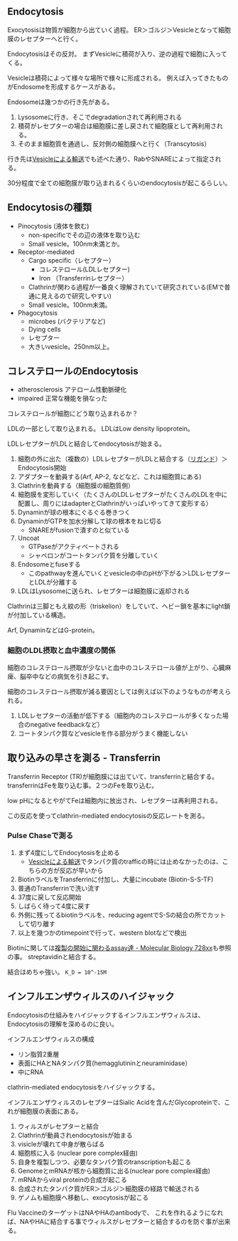 ## Endocytosis

Exocytosisは物質が細胞から出ていく過程。
ER＞ゴルジ＞Vesicleとなって細胞膜のレセプターへと行く。

Endocytosisはその反対。
まずVesicleに積荷が入り、逆の過程で細胞に入ってくる。

Vesicleは積荷によって様々な場所で様々に形成される。
例えば入ってきたものがEndosomeを形成するケースがある。

Endosomeは幾つかの行き先がある。

1. Lysosomeに行き、そこでdegradationされて再利用される
2. 積荷がレセプターの場合は細胞膜に差し戻されて細胞膜として再利用される。
3. そのまま細胞質を通過し、反対側の細胞膜へと行く（Transcytosis）

行き先は[Vesicleによる輸送](Vesicle%E3%81%AB%E3%82%88%E3%82%8B%E8%BC%B8%E9%80%81)でも述べた通り、RabやSNAREによって指定される。

30分程度で全ての細胞膜が取り込まれるくらいのendocytosisが起こるらしい。

## Endocytosisの種類

- Pinocytosis (液体を飲む)
   - non-specificでその辺の液体を取り込む
   - Small vesicle。100nm未満とか。
- Receptor-mediated
   - Cargo specific（レセプター）
      - コレステロール(LDLレセプター)
      - Iron （Transferrinレセプター）
   - Clathrinが関わる過程が一番良く理解されていて研究されている(EMで普通に見えるので研究しやすい)
   - Small vesicle。100nm未満。
- Phagocytosis
    - microbes (バクテリアなど)
    - Dying cells
    - レセプター
    - 大きいvesicle。250nm以上。

## コレステロールのEndocytosis

- atherosclerosis アテローム性動脈硬化
- impaired 正常な機能を損なった

コレステロールが細胞にどう取り込まれるか？

LDLの一部として取り込まれる。
LDLはLow density lipoprotein。

LDLレセプターがLDLと結合してendocytosisが始まる。

1. 細胞の外に出た（複数の）LDLレセプターがLDLと結合する（[リガンド](%E3%83%AA%E3%82%AC%E3%83%B3%E3%83%89)）＞Endocytosis開始
2. アダプターを動員する(Arf, AP-2, などなど、これは細胞質にある)
3. Clathrinを動員する（細胞膜の細胞質側）
4. 細胞膜を変形していく（たくさんのLDLレセプターがたくさんのLDLを中に配置し、周りにはadapterとClathrinがいっぱいやってきて変形する）
5. Dynaminが球の根本にぐるぐる巻きつく
6. DynaminがGTPを加水分解して球の根本をねじ切る
    - SNAREがfusionで潰すのと似ている
7. Uncoat
   - GTPaseがアクティベートされる
   - シャペロンがコートタンパク質を分離していく
8. Endosomeとfuseする
   - このpathwayを進んでいくとvesicleの中のpHが下がる＞LDLレセプターとLDLが分離する
9. LDLはLysosomeに送られ、レセプターは細胞膜に返却される

Clathrinは三脚ともえ紋の形（triskelion）をしていて、ヘビー鎖を基本にlight鎖が付加している構造。

Arf, DynaminなどはG-protein。

### 細胞のLDL摂取と血中濃度の関係

細胞のコレステロール摂取が少ないと血中のコレステロール値が上がり、心臓麻痺、脳卒中などの病気を引き起こす。

細胞のコレステロール摂取が減る要因としては例えば以下のようなものが考えられる。

1. LDLレセプターの活動が低下する（細胞内のコレステロールが多くなった場合のnegative feedbackなど）
2. コートタンパク質などvesicleを作る部分がうまく機能しない

## 取り込みの早さを測る - Transferrin

Transferrin Receptor (TR)が細胞膜には出ていて、transferrinと結合する。
transferrinはFeを取り込む事。２つのFeを取り込む。

low pHになるとやがてFeは細胞内に放出され、レセプターは再利用される。

この反応を使ってclathrin-mediated endocytosisの反応レートを測る。

### Pulse Chaseで測る

1. まず4度にしてEndocytosisを止める
    - [Vesicleによる輸送](Vesicle%E3%81%AB%E3%82%88%E3%82%8B%E8%BC%B8%E9%80%81)でタンパク質のtrafficの時には止めなかったのは、こちらの方が反応が早いから
2. BiotinラベルをTransferrinに付加し、大量にincubate (Biotin-S-S-TF)
3. 普通のTransferrinで洗い流す
4. 37度に戻して反応開始
5. しばらく待って4度に戻す
6. 外側に残ってるbiotinラベルを、reducing agentでS-Sの結合の所でカットして切り離す　
7. 以上を幾つかのtimepointで行って、western blotなどで検出

Biotinに関しては[複製の開始に関わるassay達 - Molecular Biology 728xx](https://karino2.github.io/MolecularBiology728x/%E8%A4%87%E8%A3%BD%E3%81%AE%E9%96%8B%E5%A7%8B%E3%81%AB%E9%96%A2%E3%82%8F%E3%82%8Bassay%E9%81%94#template-association-assay)も参照の事。
streptavidinと結合する。

結合はめちゃ強い。
`K_D = 10^-15M`

## インフルエンザウィルスのハイジャック

Endocytosisの仕組みをハイジャックするインフルエンザウィルスは、Endocytosisの理解を深めるのに良い。

インフルエンザウィルスの構成

- リン脂質2重層
- 表面にHAとNAタンパク質(hemagglutininとneuraminidase）
- 中にRNA

clathrin-mediated endocytosisをハイジャックする。

インフルエンザウィルスのレセプターはSialic Acidを含んだGlycoproteinで、これが細胞膜の表面にある。

1. ウィルスがレセプターと結合
2. Clathrinが動員されendocytosisが始まる
3. visicleが壊れて中身が散らばる
4. 細胞核に入る (nuclear pore complex経由)
5. 自身を複製しつつ、必要なタンパク質のtranscriptionも起こる
6. GenomeとmRNAが核から細胞質に出る(nuclear pore complex経由)
7. mRNAからviral proteinの合成が起こる
8. 合成されたタンパク質がER＞ゴルジ＞細胞膜の経路で輸送される
9. ゲノムも細胞膜へ移動し、exocytosisが起こる

Flu VaccineのターゲットはNAやHAのantibodyで、
これを作れるようになれば、NAやHAに結合する事でウィルスがレセプターと結合するのを防ぐ事が出来る。
